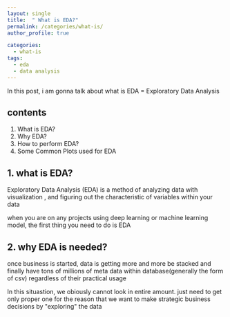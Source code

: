 ```yaml
---
layout: single
title:  " What is EDA?"
permalink: /categories/what-is/
author_profile: true

categories:
  - what-is
tags:
  - eda
  - data analysis
---
```


In this post, i am gonna talk about what is EDA  =  Exploratory Data Analysis 

## contents 
1. What is EDA?
2. Why EDA?
3. How to perform EDA?
4. Some Common Plots used for EDA

## 1. what is EDA?
Exploratory Data Analysis (EDA) is a method of analyzing data with visualization , and figuring out the characteristic of variables within your data

when you are on any projects using deep learning or machine learning model, the first thing you need to do is EDA 

## 2. why EDA is needed?
once business is started, data is getting more and more be stacked and finally have tons of millions of meta data within database(generally the form of csv) regardless of their practical usage 

In this situastion, we obiously cannot look in entire amount. 
just need to get only proper one for the reason that we want to make strategic business decisions by "exploring" the data 


